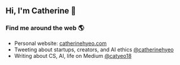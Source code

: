 ## Hi, I'm Catherine 👋

### Find me around the web 🌎
- Personal website: [catherinehyeo.com](https://catherinehyeo.com/)
- Tweeting about startups, creators, and AI ethics [@catherinehyeo](https://twitter.com/catherinehyeo)
- Writing about CS, AI, life on Medium [@catyeo18](https://medium.com/@catyeo18)


<!--
**catyeo18/catyeo18** is a ✨ _special_ ✨ repository because its `README.md` (this file) appears on your GitHub profile.

Here are some ideas to get you started:

- 🔭 I’m currently working on ...
- 🌱 I’m currently learning ...
- 👯 I’m looking to collaborate on ...
- 🤔 I’m looking for help with ...
- 💬 Ask me about ...
- 📫 How to reach me: ...
- 😄 Pronouns: ...
- ⚡ Fun fact: ...
-->
